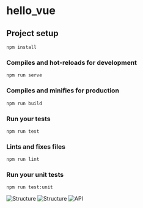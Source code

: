 # hello_vue



## Project setup
```
npm install
```

### Compiles and hot-reloads for development
```
npm run serve
```

### Compiles and minifies for production
```
npm run build
```

### Run your tests
```
npm run test
```

### Lints and fixes files
```
npm run lint
```

### Run your unit tests
```
npm run test:unit
```
![Structure](https://image.ibb.co/ntOXoV/Capture-d-e-cran-2018-11-06-a-10-52-39.png)
![Structure](https://image.ibb.co/dF7E2q/Capture-d-e-cran-2018-11-06-a-10-53-18.png)
![API](https://image.ibb.co/mmSsoV/Capture-d-e-cran-2018-11-06-a-11-05-14.png)
